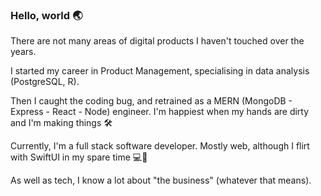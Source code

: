 ### Hello, world 🌏

There are not many areas of digital products I haven't touched over the years.

I started my career in Product Management, specialising in data analysis (PostgreSQL, R). 

Then I caught the coding bug, and retrained as a MERN (MongoDB - Express - React - Node) engineer. I'm happiest when my hands are dirty and I'm making things 🛠️

Currently, I'm a full stack software developer. Mostly web, although I flirt with SwiftUI in my spare time 💻📱

As well as tech, I know a lot about "the business" (whatever that means).
<!--
**plabram/plabram** is a ✨ _special_ ✨ repository because its `README.md` (this file) appears on your GitHub profile.

Here are some ideas to get you started:

- 🔭 I’m currently working on ...
- 🌱 I’m currently learning ...
- 👯 I’m looking to collaborate on ...
- 🤔 I’m looking for help with ...
- 💬 Ask me about ...
- 📫 How to reach me: ...
- 😄 Pronouns: ...
- ⚡ Fun fact: ...
-->
